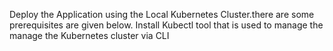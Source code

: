 Deploy the Application using the Local Kubernetes Cluster.there are some prerequisites are given below. 
Install Kubectl tool that is used to manage the manage the Kubernetes cluster via CLI 
